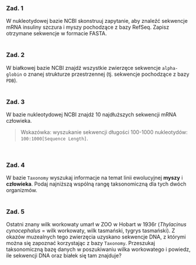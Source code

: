 ### Zad. 1
W nukleotydowej bazie NCBI skonstruuj zapytanie, aby znaleźć sekwencje mRNA insuliny szczura i myszy pochodzące z bazy RefSeq. Zapisz otrzymane sekwencje w formacie FASTA.
<br/><br/>


### Zad. 2
W białkowej bazie NCBI znajdź wszystkie zwierzęce sekwencje `alpha-globin` o znanej strukturze przestrzennej (tj. sekwencje pochodzące z bazy `PDB`).
<br/><br/>

### Zad. 3
W bazie nukleotydowej NCBI znajdź 10 najdłuższych sekwencji mRNA człowieka.
> Wskazówka: wyszukanie sekwencji długości 100-1000 nukleotydów: `100:1000[Sequence Length]`.

<br/>

### Zad. 4
W bazie `Taxonomy` wyszukaj informacje na temat linii ewolucyjnej **myszy** i **człowieka**. Podaj najniższą wspólną rangę taksonomiczną dla tych dwóch organizmów.
<br/><br/>


### Zad. 5
Ostatni znany wilk workowaty umarł w ZOO w Hobart w 1936r (*Thylacinus cynocephalus* = wilk
workowaty, wilk tasmański, tygrys tasmański). Z okazów muzealnych tego zwierzęcia uzyskano
sekwencje DNA, z którymi można się zapoznać korzystając z bazy `Taxonomy`. Przeszukaj
taksonomiczną bazę danych w poszukiwaniu wilka workowatego i powiedz, ile sekwencji DNA oraz
białek się tam znajduje?